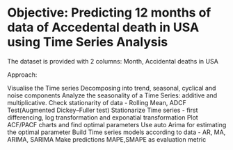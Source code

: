 # Objective: Predicting 12 months of data of Accedental death in USA using Time Series Analysis 

The dataset is provided with 2 columns:
Month, Accidental deaths in USA

Approach:

Visualise the Time series
Decomposing into trend, seasonal, cyclical and noise components
Analyze the seasonality of a Time Series: additive and multiplicative.
Check stationarity of data - Rolling Mean, ADCF Test(Augmented Dickey–Fuller test)
Stationarize Time series - first differencing, log transformation and exponatial transformation
Plot ACF/PACF charts and find optimal parameters
Use auto Arima for estimating the optimal parameter 
Build Time series models according to data - AR, MA, ARIMA, SARIMA
Make predictions
MAPE,SMAPE as evaluation metric
